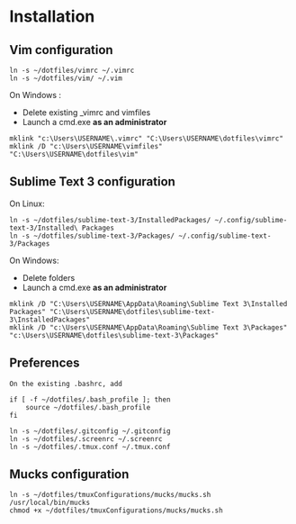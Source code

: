 # Installation

## Vim configuration

    ln -s ~/dotfiles/vimrc ~/.vimrc
    ln -s ~/dotfiles/vim/ ~/.vim

On Windows :
* Delete existing _vimrc and vimfiles
* Launch a cmd.exe **as an administrator**

<b></b>

    mklink "c:\Users\USERNAME\.vimrc" "C:\Users\USERNAME\dotfiles\vimrc"
    mklink /D "c:\Users\USERNAME\vimfiles" "C:\Users\USERNAME\dotfiles\vim"

## Sublime Text 3 configuration

On Linux:

    ln -s ~/dotfiles/sublime-text-3/InstalledPackages/ ~/.config/sublime-text-3/Installed\ Packages
    ln -s ~/dotfiles/sublime-text-3/Packages/ ~/.config/sublime-text-3/Packages

On Windows:
* Delete folders
* Launch a cmd.exe **as an administrator**

<b></b>

    mklink /D "C:\Users\USERNAME\AppData\Roaming\Sublime Text 3\Installed Packages" "C:\Users\USERNAME\dotfiles\sublime-text-3\InstalledPackages"
    mklink /D "c:\Users\USERNAME\AppData\Roaming\Sublime Text 3\Packages" "c:\Users\USERNAME\dotfiles\sublime-text-3\Packages"

## Preferences

    On the existing .bashrc, add

    if [ -f ~/dotfiles/.bash_profile ]; then
        source ~/dotfiles/.bash_profile
    fi

    ln -s ~/dotfiles/.gitconfig ~/.gitconfig
    ln -s ~/dotfiles/.screenrc ~/.screenrc
    ln -s ~/dotfiles/.tmux.conf ~/.tmux.conf

## Mucks configuration

    ln -s ~/dotfiles/tmuxConfigurations/mucks/mucks.sh /usr/local/bin/mucks
    chmod +x ~/dotfiles/tmuxConfigurations/mucks/mucks.sh
